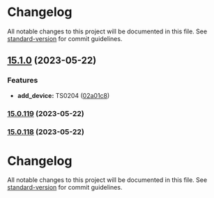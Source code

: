 # Changelog

All notable changes to this project will be documented in this file. See [standard-version](https://github.com/conventional-changelog/standard-version) for commit guidelines.

## [15.1.0](https://github.com/Koenkk/zigbee-herdsman-converters/compare/v15.0.119...v15.1.0) (2023-05-22)


### Features

* **add_device:** TS0204 ([02a01c8](https://github.com/Koenkk/zigbee-herdsman-converters/commit/02a01c89aa31c40fbb720be5d451c9d864324e29))

### [15.0.119](https://github.com/Koenkk/zigbee-herdsman-converters/compare/v15.0.118...v15.0.119) (2023-05-22)

### [15.0.118](https://github.com/Koenkk/zigbee-herdsman-converters/compare/v15.0.117...v15.0.118) (2023-05-22)

# Changelog

All notable changes to this project will be documented in this file. See [standard-version](https://github.com/conventional-changelog/standard-version) for commit guidelines.
